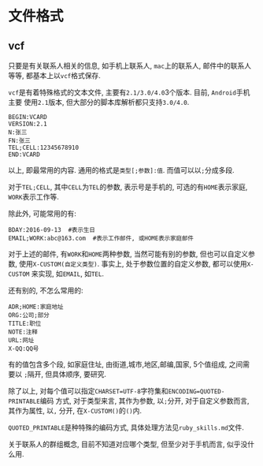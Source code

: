 # 文件格式

## vcf

只要是有关联系人相关的信息, 如手机上联系人, `mac`上的联系人, 邮件中的联系人等等,
都基本上以`vcf`格式保存. 

`vcf`是有着特殊格式的文本文件, 主要有`2.1/3.0/4.0`3个版本. 目前, `Android`手机主要
使用`2.1`版本, 但大部分的脚本库解析都只支持`3.0/4.0`.

```text
BEGIN:VCARD
VERSION:2.1
N:张三
FN:张三
TEL;CELL:12345678910
END:VCARD
```

以上, 即最常用的内容. 通用的格式是`类型[;参数]:值`.  而值可以以`;`分成多段.

对于`TEL;CELL`, 其中`CELL`为`TEL`的参数, 表示号是手机的, 可选的有`HOME`表示家庭,
`WORK`表示工作等.

除此外, 可能常用的有:
```vcf
BDAY:2016-09-13  #表示生日
EMAIL;WORK:abc@163.com  #表示工作邮件, 或HOME表示家庭邮件
```

对于上述的邮件, 有`WORK`和`HOME`两种参数, 当然可能有别的参数, 但也可以自定义参数,
使用`X-CUSTOM(自定义类型)`. 事实上, 处于参数位置的自定义参数, 都可以使用`X-CUSTOM`
来实现, 如`EMAIL`, 如`TEL`.

还有别的, 不怎么常用的:
```vcf
ADR;HOME:家庭地址
ORG:公司;部分
TITLE:职位
NOTE:注释
URL:网址
X-QQ:QQ号
```

有的值包含多个段, 如家庭住址, 由街道,城市,地区,邮编,国家, 5个值组成, 之间需要以
`;`隔开, 但具体顺序, 要研究.

除了以上, 对每个值可以指定`CHARSET=UTF-8`字符集和`ENCODING=QUOTED-PRINTABLE`编码
方式, 对于类型来言, 其作为参数, 以`;`分开, 对于自定义参数而言, 其作为属性, 以`,`
分开, 在`X-CUSTOM()`的`()`内.

`QUOTED_PRINTABLE`是种特殊的编码方式, 具体处理方法见`ruby_skills.md`文件.

关于联系人的群组概念, 目前不知道对应哪个类型, 但至少对于手机而言, 似乎没什么用.
